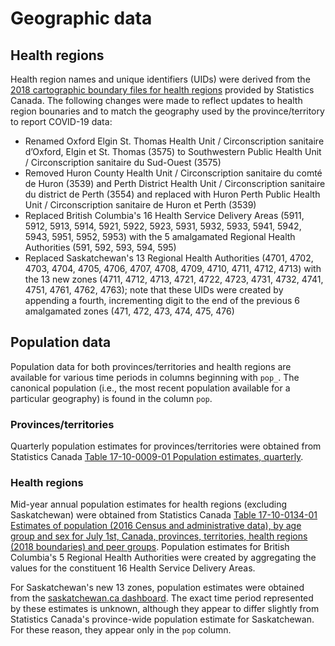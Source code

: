 # Geographic data

## Health regions

Health region names and unique identifiers (UIDs) were derived from the [2018 cartographic boundary files for health regions](https://www150.statcan.gc.ca/n1/pub/82-402-x/2018001/hrbf-flrs-eng.htm) provided by Statistics Canada. The following changes were made to reflect updates to health region bounaries and to match the geography used by the province/territory to report COVID-19 data:

* Renamed Oxford Elgin St. Thomas Health Unit / Circonscription sanitaire d’Oxford, Elgin et St. Thomas (3575) to Southwestern Public Health Unit / Circonscription sanitaire du Sud-Ouest (3575)
* Removed Huron County Health Unit / Circonscription sanitaire du comté de Huron (3539) and Perth District Health Unit / Circonscription sanitaire du district de Perth (3554) and replaced with Huron Perth Public Health Unit / Circonscription sanitaire de Huron et Perth (3539)
* Replaced British Columbia's 16 Health Service Delivery Areas (5911, 5912, 5913, 5914, 5921, 5922, 5923, 5931, 5932, 5933, 5941, 5942, 5943, 5951, 5952, 5953) with the 5 amalgamated Regional Health Authorities (591, 592, 593, 594, 595)
* Replaced Saskatchewan's 13 Regional Health Authorities (4701, 4702, 4703, 4704, 4705, 4706, 4707, 4708, 4709, 4710, 4711, 4712, 4713) with the 13 new zones (4711, 4712, 4713, 4721, 4722, 4723, 4731, 4732, 4741, 4751, 4761, 4762, 4763); note that these UIDs were created by appending a fourth, incrementing digit to the end of the previous 6 amalgamated zones (471, 472, 473, 474, 475, 476)

## Population data

Population data for both provinces/territories and health regions are available for various time periods in columns beginning with `pop_`. The canonical population (i.e., the most recent population available for a particular geography) is found in the column `pop`.

### Provinces/territories

Quarterly population estimates for provinces/territories were obtained from Statistics Canada [Table 17-10-0009-01 Population estimates, quarterly](https://doi.org/10.25318/1710000901-eng).

### Health regions

Mid-year annual population estimates for health regions (excluding Saskatchewan) were obtained from Statistics Canada [Table 17-10-0134-01 Estimates of population (2016 Census and administrative data), by age group and sex for July 1st, Canada, provinces, territories, health regions (2018 boundaries) and peer groups](https://doi.org/10.25318/1710013401-eng). Population estimates for British Columbia's 5 Regional Health Authorities were created by aggregating the values for the constituent 16 Health Service Delivery Areas.

For Saskatchewan's new 13 zones, population estimates were obtained from the [saskatchewan.ca dashboard](https://dashboard.saskatchewan.ca/health-wellness). The exact time period represented by these estimates is unknown, although they appear to differ slightly from Statistics Canada's province-wide population estimate for Saskatchewan. For these reason, they appear only in the `pop` column.
